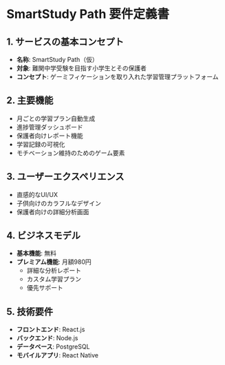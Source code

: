# SmartStudy Path 要件定義書

## 1. サービスの基本コンセプト
- **名称**: SmartStudy Path（仮）
- **対象**: 難関中学受験を目指す小学生とその保護者
- **コンセプト**: ゲーミフィケーションを取り入れた学習管理プラットフォーム

## 2. 主要機能
- 月ごとの学習プラン自動生成
- 進捗管理ダッシュボード
- 保護者向けレポート機能
- 学習記録の可視化
- モチベーション維持のためのゲーム要素

## 3. ユーザーエクスペリエンス
- 直感的なUI/UX
- 子供向けのカラフルなデザイン
- 保護者向けの詳細分析画面

## 4. ビジネスモデル
- **基本機能**: 無料
- **プレミアム機能**: 月額980円
  - 詳細な分析レポート
  - カスタム学習プラン
  - 優先サポート

## 5. 技術要件
- **フロントエンド**: React.js
- **バックエンド**: Node.js
- **データベース**: PostgreSQL
- **モバイルアプリ**: React Native